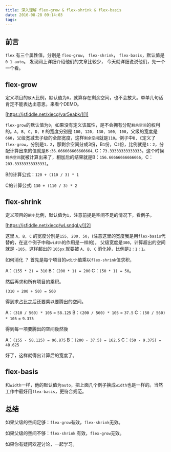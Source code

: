```yaml
---
title: 深入理解 flex-grow & flex-shrink & flex-basis
date: 2016-08-28 09:14:03
tags:
---
```


## 前言

`flex` 有三个属性值，分别是 `flex-grow`， `flex-shrink`， `flex-basis`，默认值是 `0 1 auto`。 发现网上详细介绍他们的文章比较少， 今天就详细说说他们，先一个一个看。

## flex-grow

定义项目的`放大`比例，默认值为`0`，就算存在剩余空间，也不会放大。单单几句话肯定不能表达出意思，来看个DEMO。

[https://jsfiddle.net/xiecg/var5eabk/][1]


`flex-grow`的默认值为`0`，如果没有定义该属性，是不会拥有分配`剩余空间`的权利的。`A, B, C, D, E` 的宽度分别是 `100, 120, 130, 100, 100`，父级的宽度是`660`，父级宽减去子级的全部宽度，这样`剩余空间`就是`110`。例子中`B, C`定义了`flex-grow`，分别是`1，2`，那剩余空间分成3份，B`1`份，C`2`份，比例就是`1：2`，分配计算出来的值就是B :`36.666666666666664`, C：`73.33333333333333`。这个时候`剩余空间`就被计算出来了，相加后的结果就是B：`156.66666666666666`，C：`203.33333333333331`。

B的计算公式：`120 + (110 / 3) * 1`

C的计算公式: `130 + (110 / 3) * 2`

## flex-shrink

定义项目的`缩小`比例，默认值为`1`，注意前提是空间不足的情况下，看例子。

[https://jsfiddle.net/xiecg/wLsndgLy/][2]


  [1]: https://jsfiddle.net/xiecg/var5eabk/
  [2]: https://jsfiddle.net/xiecg/wLsndgLy/


这里 `A, B, C` 的宽度分别是`155, 200, 50`，(注意这里的宽度我是用`flex-basis`代替的，在这个例子中和`width`的作用是一样的)。 父级宽度是`300`，计算超出的空间就是 `-105`，这样超出的 `105px` 就要被 `A, B, C` 消化掉，比例是`2：1：1`。

如何消化 ？ 首先是每个项目的`wdith`值乘以`flex-shrink`值求积，

A：`(155 * 2) = 310`
B：`(200 * 1) = 200`
C：`(50 * 1) = 50`。

然后再求和所有项目的乘积。

`(310 + 200 + 50) = 560`

得到求占比之后还要乘以要腾出的空间。

A：`(310 / 560) * 105` = `58.125`
B：`(200 / 560) * 105` = `37.5`
C：`(50 / 560) * 105` = `9.375`

得到每一项要腾出的空间後然後

A：`(155 - 58.125) = 96.875`
B：`(200 - 37.5) = 162.5`
C：`(50 - 9.375) = 40.625`

好了，这样就得出计算后的宽度了。

## flex-basis

和`width`一样，他的默认值为`auto`，把上面几个例子换成`width`也是一样的。当然工作中最好用`flex-basis`，更符合规范。

## 总结

如果父级的空间足够：`flex-grow`有效，`flex-shrink`无效。

如果父级的空间不够：`flex-shrink` 有效，`flex-grow`无效。

如果你有疑问欢迎讨论，一起学习。

